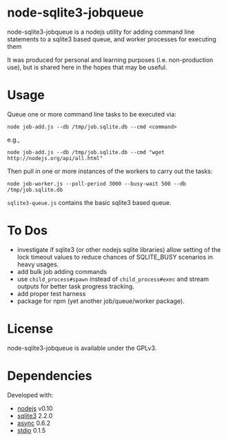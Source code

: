 node-sqlite3-jobqueue
=====================

node-sqlite3-jobqueue is a nodejs utility for adding command line statements to a sqlite3 based queue, and worker processes for executing them

It was produced for personal and learning purposes (i.e. non-production use), but is shared here in the hopes that may be useful.


# Usage

Queue one or more command line tasks to be executed via:
```
node job-add.js --db /tmp/job.sqlite.db --cmd <command>
```
e.g.,
```
node job-add.js --db /tmp/job.sqlite.db --cmd "wget http://nodejs.org/api/all.html"
```


Then pull in one or more instances of the workers to carry out the tasks:
```
node job-worker.js --poll-period 3000 --busy-wait 500 --db /tmp/job.sqlite.db
```

`sqlite3-queue.js` contains the basic sqlite3 based queue.




# To Dos

* investigate if sqlite3 (or other nodejs sqlite libraries) allow setting of the lock timeout values to reduce chances of SQLITE_BUSY scenarios in heavy usages.
* add bulk job adding commands
* use `child_process#spawn` instead of `child_process#exec` and stream outputs for better task progress tracking.
* add proper test harness
* package for npm (yet another job/queue/worker package).


# License

node-sqlite3-jobqueue is available under the GPLv3.


# Dependencies

Developed with:
* [nodejs](http://nodejs.org/) v0.10
* [sqlite3](https://www.npmjs.org/package/sqlite3) 2.2.0
* [async](https://www.npmjs.org/package/async) 0.6.2
* [stdio](https://www.npmjs.org/package/stdio) 0.1.5

